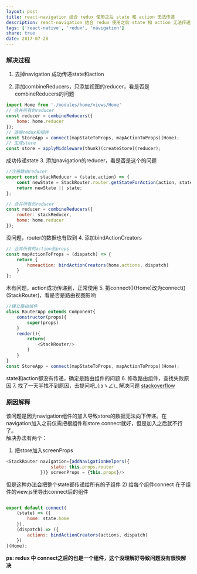 ```yaml
---
layout: post
title: react-navigation 结合 redux 使用之后 state 和 action 无法传递
description: react-navigation 结合 redux 使用之后 state 和 action 无法传递
tags: ['react-native', 'redux', 'navigation']
share: true
date: 2017-07-28
---
```


### 解决过程

1. 去掉navigation
成功传递state和action

2. 添加combineReducers，只添加视图的reducer，看是否是combineReducers的问题
``` js
import Home from './modules/home/views/Home'
// 合并所有的reducer
const reducer = combineReducers({
    home: home.reducer
});
// 连接redux和组件
const StoreApp = connect(mapStateToProps, mapActionToProps)(Home);
// 生成store
const store = applyMiddleware(thunk)(createStore)(reducer);
```
成功传递state
3. 添加navigation的reducer，看是否是这个的问题
```js
//注册路由reducer
export const stackReducer = (state,action) => {
    const newState = StackRouter.router.getStateForAction(action, state);
    return newState || state;
};

// 合并所有的reducer
const reducer = combineReducers({
    router: stackReducer,
    home: home.reducer
});
```
没问题，router的数据也有取到
4. 添加bindActionCreators
```js
// 合并所有的action到props
const mapActionToProps = (dispatch) => {
    return {
        homeaction: bindActionCreators(home.actions, dispatch)
    }
};
```
木有问题，action成功传递到，正常使用
5. 把connect()(Home)改为connect()(StackRouter)，看是否是路由视图影响
```js
//建立路由组件
class RouterApp extends Component{
    constructor(props){
        super(props)
    }
    render(){
        return(
            <StackRouter/>
        )
    }
}
const StoreApp = connect(mapStateToProps, mapActionToProps)(Home);
```
state和action都没有传递，确定是路由组件的问题
6. 修改路由组件，查找失败原因
7. 找了一天半找不到原因，去提问吧_(:зゝ∠)_
解决问题 [stackoverflow](https://stackoverflow.com/questions/45396088/redux-state-dont-send-when-use-react-navigation)
### 原因解释
该问题是因为navigation组件的加入导致store的数据无法向下传递。在navigation加入之前仅需把根组件和store connect就好，但是加入之后就不行了。     
解决办法有两个：    
1) 把store加入screenProps      

```js
<StackRouter navigation={addNavigationHelpers({
                 state: this.props.router
             })} screenProps = {this.props}/>       
```     

但是这种办法会把整个state都传递给所有的子组件
2) 给每个组件connect
在子组件的view.js里导出connect后的组件
```js

export default connect(
    (state) => ({
        home: state.home
    }),
    (dispatch) => ({
        actions: bindActionCreators(actions, dispatch)
    })
)(Home);
```
**ps: redux 中 connect之后的也是一个组件，这个没理解好导致问题没有很快解决** 